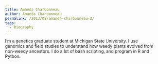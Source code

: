 ```yaml
---
title: Amanda Charbonneau
author: Amanda Charbonneau
permalink: /2013/08/amanda-charbonneau-2/
tags:
  - Biography
---
```

I&#8217;m a genetics graduate student at Michigan State University. I use genomics and field studies to understand how weedy plants evolved from non-weedy ancestors. I do a lot of bash scripting, and program in R and Python.
